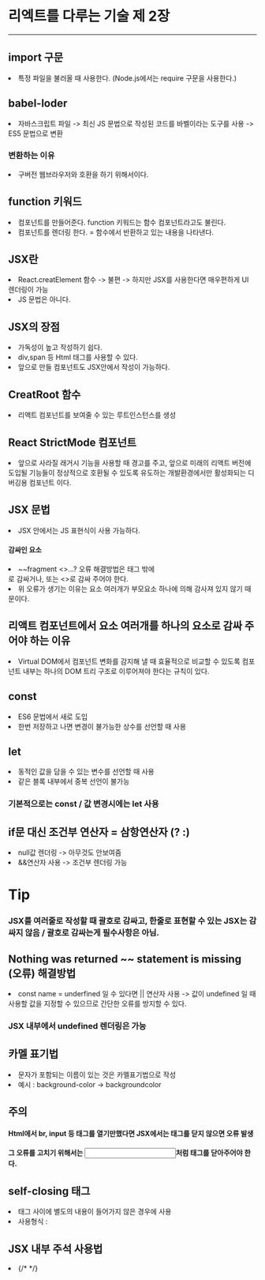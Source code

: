 # 리엑트를 다루는 기술 제 2장

---

## import 구문

<li>특정 파일을 불러올 때 사용한다. (Node.js에서는 require 구문을 사용한다.)</li>

## babel-loder

<li> 자바스크립트 파일 -> 최신 JS 문법으로 작성된 코드를 바벨이라는 도구를 사용 -> ES5 문법으로 변환</li>

### 변환하는 이유

<li> 구버전 웹브라우저와 호환을 하기 위해서이다.</li>

## function 키워드

<li> 컴포넌트를 만들어준다. function 키워드는 함수 컴포넌트라고도 불린다.</li>
<li> 컴포넌트를 렌더링 한다. = 함수에서 반환하고 있는 내용을 나타낸다. </li>

## JSX란

<li> React.creatElement 함수 -> 불편 -> 하지만 JSX를 사용한다면 매우편하게 UI 렌더링이 가능 </li>
<li> JS 문법은 아니다. </li>

## JSX의 장점

<li> 가독성이 높고 작성하기 쉽다.</li>
<li> div,span 등 Html 태그를 사용할 수 있다.</li>
<li> 앞으로 만들 컴포넌트도 JSX안에서 작성이 가능하다.</li>

## CreatRoot 함수

<li> 리액트 컴포넌트를 보여줄 수 있는 루트인스턴스를 생성</li>

## React StrictMode 컴포넌트

<li>앞으로 사라질 래거시 기능을 사용할 때 경고를 주고, 앞으로 미래의 리액트 버전에 도입될 기능들이 정상적으로 호환될 수 있도록 유도하는 개발환경에서만 활성화되는 디버깅용 컴포넌트 이다.</li>

## JSX 문법

<li>JSX 안에서는 JS 표현식이 사용 가능하다.</li>

#### 감싸인 요소

<li>~~fragment <>...</>? 오류 해결방법은 태그 밖에 <div></div>로 감싸거나, <Fragment></Fragment> 또는 <></>로 감싸 주어야 한다.</li>
<li>위 오류가 생기는 이유는 요소 여러개가 부모요소 하나에 의해 감사져 있지 않기 때문이다.</li>

## 리액트 컴포넌트에서 요소 여러개를 하나의 요소로 감싸 주어야 하는 이유

<li>Virtual DOM에서 컴포넌트 변화를 감지해 낼 때 효율적으로 비교할 수 있도록 컴포넌트 내부는 하나의 DOM 트리 구조로 이루어져야 한다는 규칙이 있다.</li>

## const

<li>ES6 문법에서 새로 도입</li>
<li>한번 저장하고 나면 변경이 불가능한 상수를 선언할 때 사용</li>

## let

<li>동적인 값을 담을 수 있는 변수를 선언할 때 사용</li>
<li>같은 블록 내부에서 중복 선언이 불가능</li>

### 기본적으로는 const / 값 변경시에는 let 사용

## if문 대신 조건부 연산자 = 삼항연산자 (? :)

<li>null값 렌더링 -> 아무것도 안보여줌</li>
<li>&&연산자 사용 -> 조건부 렌더링 가능</li>

# Tip

### JSX를 여러줄로 작성할 때 괄호로 감싸고, 한줄로 표현할 수 있는 JSX는 감싸지 않음 / 괄호로 감싸는게 필수사항은 아님.

## Nothing was returned ~~ statement is missing (오류) 해결방법

<li>const name = underfined 일 수 있다면 || 연산자 사용 -> 값이 undefined 일 때 사용할 값을 지정할 수 있으므로 간단한 오류를 방지할 수 있다.</li>

### JSX 내부에서 undefined 렌더링은 가능

## 카멜 표기법

<li>문자가 포함되는 이름이 있는 것은 카멜표기법으로 작성</li>
<li>예시 : background-color -> backgroundcolor</li>

## 주의

#### Html에서 br, input 등 태그를 열기만했다면 JSX에서는 태그를 닫지 않으면 오류 발생

#### 그 오류를 고치기 위해서는 <input></input>처럼 태그를 닫아주어야 한다.

## self-closing 태그

<li>태그 사이에 별도의 내용이 들어가지 않은 경우에 사용</li>
<li>사용형식 : </input> </li>

## JSX 내부 주석 사용법

<li> {/*  */} </li>
